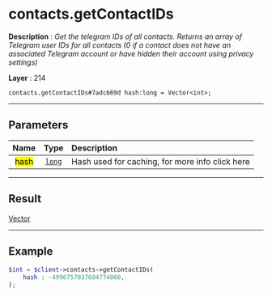 # contacts.getContactIDs

**Description** : *Get the telegram IDs of all contacts\.
Returns an array of Telegram user IDs for all contacts \(0 if a contact does not have an associated Telegram account or have hidden their account using privacy settings\)*

**Layer** : 214

```tl
contacts.getContactIDs#7adc669d hash:long = Vector<int>;
```

---

## Parameters

| Name | Type | Description |
| :---: | :---: | :--- |
| <mark>hash</mark> | [`long`](type/long) | Hash used for caching, for more info click here |

---

## Result

[Vector<int>](type/int)

---

## Example

```php
$int = $client->contacts->getContactIDs(
	hash : -4996757037604774060,
);
```